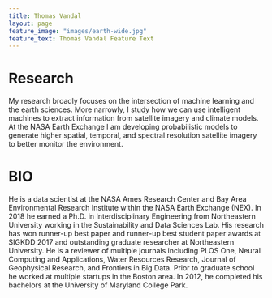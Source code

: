```yaml
---
title: Thomas Vandal
layout: page
feature_image: "images/earth-wide.jpg"
feature_text: Thomas Vandal Feature Text
---
```


# Research 

My research broadly focuses on the intersection of machine learning and the earth sciences.  More narrowly, I study how we can use intelligent machines to extract information from satellite imagery and climate models. At the NASA Earth Exchange I am developing probabilistic models to generate higher spatial, temporal, and spectral resolution satellite imagery to better monitor the environment. 

# BIO

He is a data scientist at the NASA Ames Research Center and Bay Area Environmental Research Institute within the NASA Earth Exchange (NEX). In 2018 he earned a Ph.D. in Interdisciplinary Engineering from Northeastern University working in the Sustainability and Data Sciences Lab. His research has won runner-up best paper and runner-up best student paper awards at SIGKDD 2017 and outstanding graduate researcher at Northeastern University.  He is a reviewer of multiple journals including PLOS One, Neural Computing and Applications, Water Resources Research, Journal of Geophysical Research, and Frontiers in Big Data. Prior to graduate school he worked at multiple startups in the Boston area.  In 2012, he completed his bachelors at the University of Maryland College Park.
